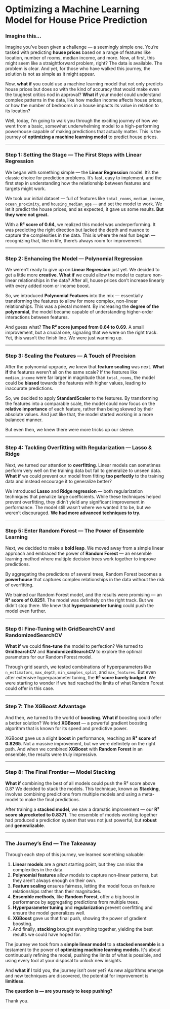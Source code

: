 # Optimizing a Machine Learning Model for House Price Prediction

### Imagine this...

Imagine you’ve been given a challenge — a seemingly simple one. You’re tasked with predicting **house prices** based on a range of features like location, number of rooms, median income, and more. Now, at first, this might seem like a straightforward problem, right? The data is available. The problem is clear. And yet, for those who have walked this journey, the solution is not as simple as it might appear.

Now, **what if** you could use a machine learning model that not only predicts house prices but does so with the kind of accuracy that would make even the toughest critics nod in approval? **What if** your model could understand complex patterns in the data, like how median income affects house prices, or how the number of bedrooms in a house impacts its value in relation to its location?

Well, today, I’m going to walk you through the exciting journey of how we went from a basic, somewhat underwhelming model to a high-performing powerhouse capable of making predictions that actually matter. This is the journey of **optimizing a machine learning model** to predict house prices.

---

### Step 1: Setting the Stage — The First Steps with Linear Regression

We began with something simple — the **Linear Regression** model. It’s the classic choice for prediction problems. It’s fast, easy to implement, and the first step in understanding how the relationship between features and targets might work. 

We took our initial dataset — full of features like `total_rooms`, `median_income`, `ocean_proximity`, and `housing_median_age` — and set the model to work. We let it predict the house prices, and as expected, it gave us some results. **But they were not great.**

With a **R² score of 0.64**, we realized this model was underperforming. It was predicting the right direction but lacked the depth and nuance to capture the complexities in the data. This is where the real fun began — recognizing that, like in life, there’s always room for improvement.

---

### Step 2: Enhancing the Model — Polynomial Regression

We weren’t ready to give up on **Linear Regression** just yet. We decided to get a little more **creative**. **What if** we could allow the model to capture non-linear relationships in the data? After all, house prices don’t increase linearly with every added room or income boost.

So, we introduced **Polynomial Features** into the mix — essentially transforming the features to allow for more complex, non-linear relationships. This was a pivotal moment. By increasing the **degree of the polynomial**, the model became capable of understanding higher-order interactions between features.

And guess what? **The R² score jumped from 0.64 to 0.69**. A small improvement, but a crucial one, signaling that we were on the right track. Yet, this wasn’t the finish line. We were just warming up.

---

### Step 3: Scaling the Features — A Touch of Precision

After the polynomial upgrade, we knew that **feature scaling** was next. **What if** the features weren’t all on the same scale? If the features like `median_income` were far larger in magnitude than `total_rooms`, the model could be **biased** towards the features with higher values, leading to inaccurate predictions.

So, we decided to apply **StandardScaler** to the features. By transforming the features into a comparable scale, the model could now focus on the **relative importance** of each feature, rather than being skewed by their absolute values. And just like that, the model started working in a more balanced manner.

But even then, we knew there were more tricks up our sleeve.

---

### Step 4: Tackling Overfitting with Regularization — Lasso & Ridge

Next, we turned our attention to **overfitting**. Linear models can sometimes perform very well on the training data but fail to generalize to unseen data. **What if** we could prevent our model from fitting **too perfectly** to the training data and instead encourage it to generalize better?

We introduced **Lasso** and **Ridge regression** — both regularization techniques that penalize large coefficients. While these techniques helped prevent overfitting, they didn’t yield any significant improvement in performance. The model still wasn’t where we wanted it to be, but we weren’t discouraged. **We had more advanced techniques to try.**

---

### Step 5: Enter Random Forest — The Power of Ensemble Learning

Next, we decided to make a **bold leap**. We moved away from a simple linear approach and embraced the power of **Random Forest** — an ensemble learning method where multiple decision trees work together to improve predictions. 

By aggregating the predictions of several trees, Random Forest becomes a **powerhouse** that captures complex relationships in the data without the risk of overfitting.

We trained our Random Forest model, and the results were promising — an **R² score of 0.8251**. The model was definitely on the right track. But we didn’t stop there. We knew that **hyperparameter tuning** could push the model even further.

---

### Step 6: Fine-Tuning with GridSearchCV and RandomizedSearchCV

**What if** we could **fine-tune** the model to perfection? We turned to **GridSearchCV** and **RandomizedSearchCV** to explore the optimal parameters for our Random Forest model. 

Through grid search, we tested combinations of hyperparameters like `n_estimators`, `max_depth`, `min_samples_split`, and `max_features`. But even after extensive hyperparameter tuning, the **R² score barely budged**. We were starting to wonder if we had reached the limits of what Random Forest could offer in this case.

---

### Step 7: The XGBoost Advantage

And then, we turned to the world of **boosting**. **What if** boosting could offer a better solution? We tried **XGBoost** — a powerful gradient boosting algorithm that is known for its speed and predictive power.

XGBoost gave us a slight **boost** in performance, reaching an **R² score of 0.8265**. Not a massive improvement, but we were definitely on the right path. And when we combined **XGBoost** with **Random Forest** in an ensemble, the results were truly impressive.

---

### Step 8: The Final Frontier — Model Stacking

**What if** combining the best of all models could push the R² score above 0.8? We decided to stack the models. This technique, known as **Stacking**, involves combining predictions from multiple models and using a meta-model to make the final predictions.

After training a **stacked model**, we saw a dramatic improvement — our **R² score skyrocketed to 0.8371**. The ensemble of models working together had produced a prediction system that was not just powerful, but **robust** and **generalizable**.

---

### The Journey’s End — The Takeaway

Through each step of this journey, we learned something valuable:

1. **Linear models** are a great starting point, but they can miss the complexities in the data.
2. **Polynomial features** allow models to capture non-linear patterns, but they aren’t always enough on their own.
3. **Feature scaling** ensures fairness, letting the model focus on feature relationships rather than their magnitudes.
4. **Ensemble methods**, like **Random Forest**, offer a big boost in performance by aggregating predictions from multiple trees.
5. **Hyperparameter tuning** and **regularization** prevent overfitting and ensure the model generalizes well.
6. **XGBoost** gave us that final push, showing the power of gradient boosting.
7. And finally, **stacking** brought everything together, yielding the best results we could have hoped for.

The journey we took from a **simple linear model** to a **stacked ensemble** is a testament to the power of **optimizing machine learning models**. It's about continuously refining the model, pushing the limits of what is possible, and using every tool at your disposal to unlock new insights.

And **what if** I told you, the journey isn’t over yet? As new algorithms emerge and new techniques are discovered, the potential for improvement is **limitless**. 

**The question is — are you ready to keep pushing?**

Thank you.
